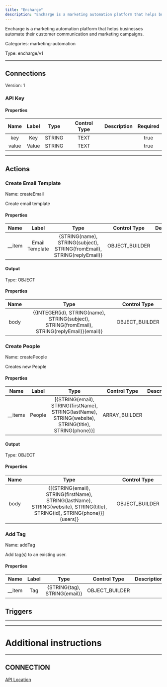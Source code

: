 ```yaml
---
title: "Encharge"
description: "Encharge is a marketing automation platform that helps businesses automate their customer communication and marketing campaigns."
---
```


Encharge is a marketing automation platform that helps businesses automate their customer communication and marketing campaigns.


Categories: marketing-automation


Type: encharge/v1

<hr />



## Connections

Version: 1


### API Key

#### Properties

|      Name       |      Label     |     Type     |     Control Type     |     Description     |     Required        |
|:--------------:|:--------------:|:------------:|:--------------------:|:-------------------:|:-------------------:|
| key | Key | STRING | TEXT  |  | true  |
| value | Value | STRING | TEXT  |  | true  |





<hr />



## Actions


### Create Email Template
Name: createEmail

Create email template

#### Properties

|      Name       |      Label     |     Type     |     Control Type     |     Description     |     Required        |
|:--------------:|:--------------:|:------------:|:--------------------:|:-------------------:|:-------------------:|
| __item | Email Template | {STRING\(name), STRING\(subject), STRING\(fromEmail), STRING\(replyEmail)} | OBJECT_BUILDER  |  | true  |


#### Output



Type: OBJECT


#### Properties

|     Name     |     Type     |     Control Type     |
|:------------:|:------------:|:--------------------:|
| body | {{INTEGER\(id), STRING\(name), STRING\(subject), STRING\(fromEmail), STRING\(replyEmail)}\(email)} | OBJECT_BUILDER  |






### Create People
Name: createPeople

Creates new People

#### Properties

|      Name       |      Label     |     Type     |     Control Type     |     Description     |     Required        |
|:--------------:|:--------------:|:------------:|:--------------------:|:-------------------:|:-------------------:|
| __items | People | [{STRING\(email), STRING\(firstName), STRING\(lastName), STRING\(website), STRING\(title), STRING\(phone)}] | ARRAY_BUILDER  |  | true  |


#### Output



Type: OBJECT


#### Properties

|     Name     |     Type     |     Control Type     |
|:------------:|:------------:|:--------------------:|
| body | {[{STRING\(email), STRING\(firstName), STRING\(lastName), STRING\(website), STRING\(title), STRING\(id), STRING\(phone)}]\(users)} | OBJECT_BUILDER  |






### Add Tag
Name: addTag

Add tag(s) to an existing user.

#### Properties

|      Name       |      Label     |     Type     |     Control Type     |     Description     |     Required        |
|:--------------:|:--------------:|:------------:|:--------------------:|:-------------------:|:-------------------:|
| __item | Tag | {STRING\(tag), STRING\(email)} | OBJECT_BUILDER  |  | true  |






## Triggers



<hr />

<hr />

# Additional instructions
<hr />

## CONNECTION

[API Location](https://app.encharge.io/settings/account)
